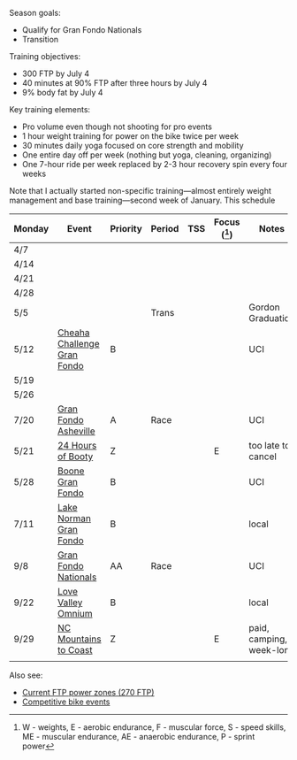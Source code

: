 Season goals:

- Qualify for Gran Fondo Nationals
- Transition

Training objectives:

- 300 FTP by July 4
- 40 minutes at 90% FTP after three hours by July 4
- 9% body fat by July 4

Key training elements:

- Pro volume even though not shooting for pro events
- 1 hour weight training for power on the bike twice per week
- 30 minutes daily yoga focused on core strength and mobility
- One entire day off per week (nothing but yoga, cleaning, organizing)
- One 7-hour ride per week replaced by 2-3 hour recovery spin every four weeks

Note that I actually started non-specific training—almost entirely weight management and base training—second week of January. This schedule

| Monday | Event                                                                                 | Priority | Period | TSS | Focus ([^1]) | Notes                    |
| ------ | ------------------------------------------------------------------------------------- | -------- | ------ | --- | ------------ | ------------------------ |
| 4/7    |                                                                                       |          |        |     |              |                          |
| 4/14   |                                                                                       |          |        |     |              |                          |
| 4/21   |                                                                                       |          |        |     |              |                          |
| 4/28   |                                                                                       |          |        |     |              |                          |
| 5/5    |                                                                                       |          | Trans  |     |              | Gordon Graduation        |
| 5/12   | [Cheaha Challenge Gran Fondo](https://www.cheahachallenge.com/)                       | B        |        |     |              | UCI                      |
| 5/19   |                                                                                       |          |        |     |              |                          |
| 5/26   |                                                                                       |          |        |     |              |                          |
| 7/20   | [Gran Fondo Asheville](https://www.granfondonationalseries.com/gran-fondo-asheville/) | A        | Race   |     |              | UCI                      |
| 5/21   | [24 Hours of Booty](https://24foundation.org/24-hours-of-booty/)                      | Z        |        |     | E            | too late to cancel       |
| 5/28   | [Boone Gran Fondo](https://www.granfondonationalseries.com/gran-fondo-boone/)         | B        |        |     |              | UCI                      |
| 7/11   | [Lake Norman Gran Fondo](https://lakenormanfondo.com/)                                | B        |        |     |              | local                    |
| 9/8    | [Gran Fondo Nationals](https://www.granfondonationalseries.com/gran-fondo-maryland/)  | AA       | Race   |     |              | UCI                      |
| 9/22   | [Love Valley Omnium](https://www.lovevalleyroubaix.com/)                              | B        |        |     |              | local                    |
| 9/29   | [NC Mountains to Coast](https://ncsports.org/event/cyclenc_mountainstocoast_ride/)    | Z        |        |     | E            | paid, camping, week-long |
|        |                                                                                       |          |        |     |              |                          |

[^1]: W - weights, E - aerobic endurance, F - muscular force, S - speed skills, ME - muscular endurance, AE - anaerobic endurance, P - sprint power

Also see:

- [Current FTP power zones (270 FTP)](Current%20FTP%20power%20zones%20(270%20FTP).md)
- [Competitive bike events](Competitive%20bike%20events.md)